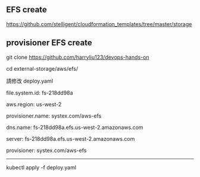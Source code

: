 
EFS create
---
https://github.com/stelligent/cloudformation_templates/tree/master/storage


provisioner EFS create
---
git clone https://github.com/harryliu123/devops-hands-on

cd external-storage/aws/efs/

請修改 deploy.yaml

  file.system.id: fs-218dd98a
  
  aws.region: us-west-2
  
  provisioner.name: systex.com/aws-efs
  
  dns.name: fs-218dd98a.efs.us-west-2.amazonaws.com
  
  server: fs-218dd98a.efs.us-west-2.amazonaws.com
  
  provisioner: systex.com/aws-efs
  
  ------
  
 
 kubectl apply -f deploy.yaml
